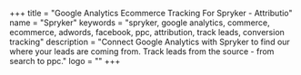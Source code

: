 +++
title = "Google Analytics Ecommerce Tracking For Spryker - Attributio"
name = "Spryker"
keywords = "spryker, google analytics, commerce, ecommerce, adwords, facebook, ppc, attribution, track leads, conversion tracking"
description = "Connect Google Analytics with Spryker to find our where your leads are coming from. Track leads from the source - from search to ppc."
logo = ""
+++
